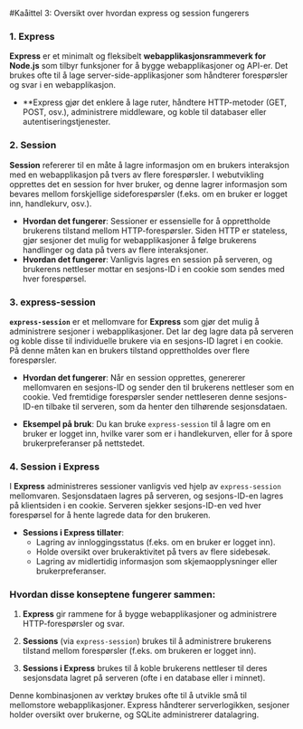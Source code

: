 #Kaåittel 3: Oversikt over hvordan express og session fungerers

### 1. **Express**
   **Express** er et minimalt og fleksibelt **webapplikasjonsrammeverk for Node.js** som tilbyr funksjoner for å bygge webapplikasjoner og API-er. Det brukes ofte til å lage server-side-applikasjoner som håndterer forespørsler og svar i en webapplikasjon.

   - **Express gjør det enklere å lage ruter, håndtere HTTP-metoder (GET, POST, osv.), administrere middleware, og koble til databaser eller autentiseringstjenester.
 

### 2. **Session**
   **Session** refererer til en måte å lagre informasjon om en brukers interaksjon med en webapplikasjon på tvers av flere forespørsler. I webutvikling opprettes det en session for hver bruker, og denne lagrer informasjon som bevares mellom forskjellige sideforespørsler (f.eks. om en bruker er logget inn, handlekurv, osv.).

   - **Hvordan det fungerer**: Sessioner er essensielle for å opprettholde brukerens tilstand mellom HTTP-forespørsler. Siden HTTP er stateless, gjør sesjoner det mulig for webapplikasjoner å følge brukerens handlinger og data på tvers av flere interaksjoner.
   - **Hvordan det fungerer**: Vanligvis lagres en session på serveren, og brukerens nettleser mottar en sesjons-ID i en cookie som sendes med hver forespørsel.

### 3. **express-session**
   **`express-session`** er et mellomvare for **Express** som gjør det mulig å administrere sesjoner i webapplikasjoner. Det lar deg lagre data på serveren og koble disse til individuelle brukere via en sesjons-ID lagret i en cookie. På denne måten kan en brukers tilstand opprettholdes over flere forespørsler.

   - **Hvordan det fungerer**: Når en session opprettes, genererer mellomvaren en sesjons-ID og sender den til brukerens nettleser som en cookie. Ved fremtidige forespørsler sender nettleseren denne sesjons-ID-en tilbake til serveren, som da henter den tilhørende sesjonsdataen.

   - **Eksempel på bruk**: Du kan bruke `express-session` til å lagre om en bruker er logget inn, hvilke varer som er i handlekurven, eller for å spore brukerpreferanser på nettstedet.

### 4. **Session i Express**
   I **Express** administreres sessioner vanligvis ved hjelp av `express-session` mellomvaren. Sesjonsdataen lagres på serveren, og sesjons-ID-en lagres på klientsiden i en cookie. Serveren sjekker sesjons-ID-en ved hver forespørsel for å hente lagrede data for den brukeren.

   - **Sessions i Express tillater**:
     - Lagring av innloggingsstatus (f.eks. om en bruker er logget inn).
     - Holde oversikt over brukeraktivitet på tvers av flere sidebesøk.
     - Lagring av midlertidig informasjon som skjemaopplysninger eller brukerpreferanser.




### Hvordan disse konseptene fungerer sammen:
1. **Express** gir rammene for å bygge webapplikasjoner og administrere HTTP-forespørsler og svar.
2. **Sessions** (via `express-session`) brukes til å administrere brukerens tilstand mellom forespørsler (f.eks. om brukeren er logget inn).

4. **Sessions i Express** brukes til å koble brukerens nettleser til deres sesjonsdata lagret på serveren (ofte i en database eller i minnet).

Denne kombinasjonen av verktøy brukes ofte til å utvikle små til mellomstore webapplikasjoner. Express håndterer serverlogikken, sesjoner holder oversikt over brukerne, og SQLite administrerer datalagring.